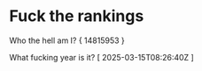 # Fuck the rankings

Who the hell am I?
{ 14815953 }

What fucking year is it?
[ 2025-03-15T08:26:40Z ]
